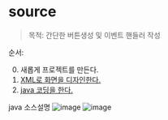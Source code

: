 #  source
> 목적: 간단한 버튼생성 및 이벤트 핸들러 작성 

순서:

0. 새롭게 프로젝트를 만든다.
1. [XML로 화면을 디자인한다.](/app/src/main/res/layout/activity_1_2.xml) 
2. [java 코딩을 한다.](/app/src/main/java/com/example/snake/androjavaexample/day3/Activity_1_2.java) 

java 소스설명 
![image](https://user-images.githubusercontent.com/12086377/27160504-c38c61e6-51af-11e7-807e-cce941aadbff.png)
![image](https://user-images.githubusercontent.com/12086377/27160982-21722374-51b3-11e7-8f81-ca15d786965f.png)
